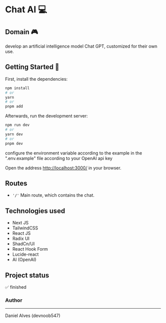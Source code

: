 # Chat AI 💻

## Domain 🎮
develop an artificial intelligence model Chat GPT, customized for their own use.

## Getting Started 🧠

First, install the dependencies:

```bash
npm install
# or
yarn
# or
pnpm add

```

Afterwards, run the development server:

```bash
npm run dev
# or
yarn dev
# or
pnpm dev
```

configure the environment variable according to the example in the ".env.example" file according to your OpenAI api key

Open the address [http://localhost:3000/](http://localhost:3000/) in your browser.

## Routes

- ```'/'```
Main route, which contains the chat.

## Technologies used

* Next JS
* TailwindCSS
* React JS
* Radix UI
* ShadCn/UI
* React Hook Form
* Lucide-react
* AI (OpenAI)

## Project status
<p>✅ finished</p>

### Author
---
Daniel Alves (devnoob547)